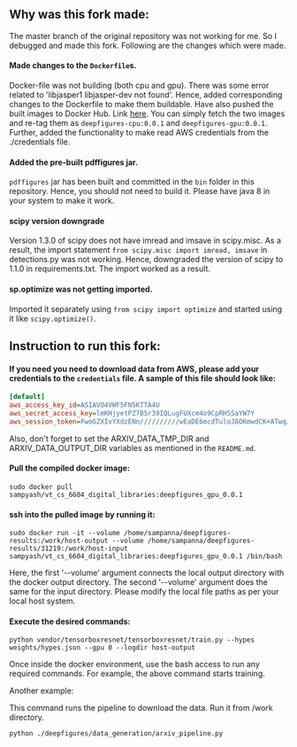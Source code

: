 ## Why was this fork made:
The master branch of the original repository was not working for me. So I debugged and made this fork. Following are the changes which were made.

#### Made changes to the ```Dockerfile```s.

Docker-file was not building (both cpu and gpu). There was some error related to 'libjasper1 libjasper-dev not found'. Hence, added corresponding changes to the Dockerfile to make them buildable. Have also pushed the built images to Docker Hub. Link [here][docker-hub-link]. You can simply fetch the two images and re-tag them as ```deepfigures-cpu:0.0.1``` and ```deepfigures-gpu:0.0.1```. 
Further, added the functionality to make read AWS credentials from the ./credentials file. 
    
#### Added the pre-built pdffigures jar.

```pdffigures``` jar has been built and committed in the ```bin``` folder in this repository. Hence, you should not need to build it. Please have java 8 in your system to make it work.

#### scipy version downgrade
 
Version 1.3.0 of scipy does not have imread and imsave in scipy.misc. As a result, the import statement ```from scipy.misc import imread, imsave``` in detections.py was not working. Hence, downgraded the version of scipy to 1.1.0 in requirements.txt. The import worked as a result.

#### sp.optimize was not getting imported.

Imported it separately using ```from scipy import optimize``` and started using it like ```scipy.optimize()```.


## Instruction to run this fork:

#### If you need you need to download data from AWS, please add your credentials to the ```credentials``` file. A sample of this file should look like:
```ini
[default]
aws_access_key_id=ASIAVO4VWF5FN5KTTA4U
aws_secret_access_key=lmKHjyetPZ7B5r39IQLugFUXcm4o9CpRH5SaYW7Y
aws_session_token=FwoGZXIvYXdzENn//////////wEaDE6mcdTuloJ8OKmwdCK+ATwqJeex8U/2iSt/kXBN+4n2H9H6LT3s0aUaMA/I7CBkyxwSMRmRJPCjH7s7+D4zSxLzjPVyOh6oXgMHtB+Clu9qK0spVA579TLiIv/WwKte0/7O4olT08a/1cpoR3pbvulbs+j7+UrJ7HfPx29xQ6vnzYq3b/9lWtwtCPiQsGC/cxfN4zEx677UiwGFFGccCM2SZT4+WWLkX1Ka7+NAsdEeYxatYGsDHyp+1TRz2PczZA5xUWnxV9Cv0pfUTJ4o3ufa7gUyLenIKDet0XWA0GnU/9yXQm6bllf6xBPYzbrQ+mV/2NmU20dIuyS1IyfP3XV4fg==
```

Also, don't forget to set the ARXIV_DATA_TMP_DIR and ARXIV_DATA_OUTPUT_DIR variables as mentioned in the ```README.md```.

#### Pull the compiled docker image:
```shell script
sudo docker pull sampyash/vt_cs_6604_digital_libraries:deepfigures_gpu_0.0.1
```

#### ssh into the pulled image by running it:
```shell script
sudo docker run -it --volume /home/sampanna/deepfigures-results:/work/host-output --volume /home/sampanna/deepfigures-results/31219:/work/host-input sampyash/vt_cs_6604_digital_libraries:deepfigures_gpu_0.0.1 /bin/bash
```
Here, the first '--volume' argument connects the local output directory with the docker output directory. The second '--volume' argument does the same for the input directory. Please modify the local file paths as per your local host system.

#### Execute the desired commands:
```shell script
python vendor/tensorboxresnet/tensorboxresnet/train.py --hypes weights/hypes.json --gpu 0 --logdir host-output
```
Once inside the docker environment, use the bash access to run any required commands. For example, the above command starts training.

Another example:

This command runs the pipeline to download the data. Run it from /work directory.
```shell script
python ./deepfigures/data_generation/arxiv_pipeline.py
```

[docker-hub-link]: https://hub.docker.com/r/sampyash/vt_cs_6604_digital_libraries/tags